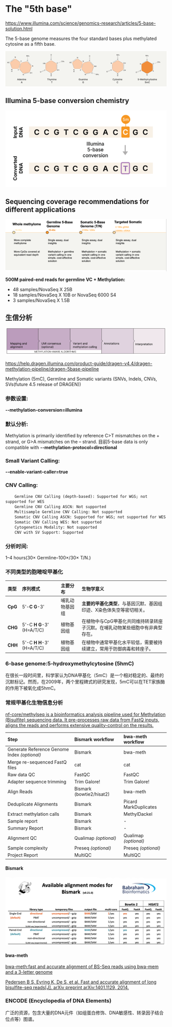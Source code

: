 # The "5th base"

https://www.illumina.com/science/genomics-research/articles/5-base-solution.html

The 5-base genome measures the four standard bases plus methylated cytosine as a fifth base.

![5-base](./pic/5-base.png)

## Illumina 5-base conversion chemistry

![chemistry](./pic/chemistry.png)

## Sequencing coverage recommendations for different applications

![application](./pic/application.png)

**500M paired-end reads for germline VC + Methylation:**

*   48 samples/NovaSeq X 25B
*   18 samples/NovaSeq X 10B or NovaSeq 6000 S4 
*   3 samples/NovaSeq X 1.5B

## 生信分析

![pipeline](./pic/pipeline.png)

https://help.dragen.illumina.com/product-guide/dragen-v4.4/dragen-methylation-pipeline/dragen-5base-pipeline

Methylation (5mC), Germline and Somatic variants (SNVs, Indels, CNVs, SVs(future 4.5 release of DRAGEN))

### 参数设置:
**--methylation-conversion=illumina**

### 默认分析:
Methylation is primarily identified by reference C>T mismatches on the + strand, or G>A mismatches on the – strand.
目前5-base data is only compatible with **--methylation-protocol=directional**

### Small Variant Calling:
**--enable-variant-caller=true**

### CNV Calling:

        Germline CNV Calling (depth-based): Supported for WGS; not supported for WES
        Germline CNV Calling ASCN: Not supported
        Multisample Germline CNV Calling: Not supported
        Somatic CNV Calling ASCN: Supported for WGS; not supported for WES
        Somatic CNV Calling WES: Not supported
        Cytogenetics Modality: Not supported
        CNV with SV Support: Supported

### 分析时间:
1–4 hours(30× Germline–100×/30× T/N.)

### 不同类型的胞嘧啶甲基化
| 类型 | 序列模式 | 主要分布 | 生物学意义 |
| :--- | :--- | :--- | :--- |
| **CpG** | 5'-**C G**-3' | 哺乳动物基因组 | **主要的甲基化类型**，与基因沉默、基因组印迹、X染色体失空等密切相关。 |
| **CHG** | 5'-C **H G**-3' (H=A/T/C) | 植物基因组 | 在植物中与CpG甲基化共同维持转录转座子沉默。在哺乳动物某些细胞中有非典型存在。 |
| **CHH** | 5'-C **H H**-3' (H=A/T/C) | 植物基因组 | 在植物中通常甲基化水平较低，需要被持续建立，常用于防御病毒和转座子。 |


### 6-base genome:5-hydroxymethylcytosine (5hmC) 

在很长一段时间里，科学家认为DNA甲基化（5mC）是一个相对稳定的、最终的沉默标记。然而，在2009年，两个里程碑式的研究发现，5mC可以在TET家族酶的作用下被氧化成5hmC。

### 常规甲基化生物信息分析

[nf-core/methylseq is a bioinformatics analysis pipeline used for Methylation (Bisulfite) sequencing data. It pre-processes raw data from FastQ inputs, aligns the reads and performs extensive quality-control on the results.](https://github.com/nf-core/methylseq)

| Step | Bismark workflow | bwa-meth workflow |
| :--- | :--- | :--- |
| Generate Reference Genome Index *(optional)* | Bismark | bwa-meth |
| Merge re-sequenced FastQ files | cat | cat |
| Raw data QC | FastQC | FastQC |
| Adapter sequence trimming | Trim Galore! | Trim Galore! |
| Align Reads | Bismark (bowtie2/hisat2) | bwa-meth |
| Deduplicate Alignments | Bismark | Picard MarkDuplicates |
| Extract methylation calls | Bismark | MethylDackel |
| Sample report | Bismark | - |
| Summary Report | Bismark | - |
| Alignment QC | Qualimap *(optional)* | Qualimap *(optional)* |
| Sample complexity | Preseq *(optional)* | Preseq *(optional)* |
| Project Report | MultiQC | MultiQC |

#### Bismark

![bismark](./pic/Bismark_alignment_modes.png)

#### bwa-meth
[bwa-meth:fast and accurate alignment of BS-Seq reads using bwa-mem and a 3-letter genome](https://github.com/brentp/bwa-meth)

[Pedersen B S, Eyring K, De S, et al. Fast and accurate alignment of long bisulfite-seq reads[J]. arXiv preprint arXiv:1401.1129, 2014.](https://arxiv.org/pdf/1401.1129)

### ENCODE (Encyclopedia of DNA Elements)

广泛的资源，包含大量的DNA元件（如组蛋白修饰、DNA敏感性、转录因子结合位点等）图谱。
